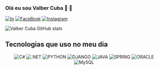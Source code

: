 
### Olá eu sou Valber Cuba  👋 🚀

[![In](https://img.shields.io/badge/LinkedIn-0077B5?style=for-the-badge&logo=linkedin&logoColor=white)](https://www.linkedin.com/in/valber-cuba-ba88a1284/?originalSubdomain=br)
[![FaceBook](https://img.shields.io/badge/Facebook-1877F2?style=for-the-badge&logo=facebook&logoColor=white)](https://www.facebook.com/ValberLuiis)
[![Instagram](https://img.shields.io/badge/Instagram-E4405F?style=for-the-badge&logo=instagram&logoColor=white)](https://www.instagram.com/valberluiis/)

![Valber Cuba GitHub stats](https://github-readme-stats.vercel.app/api?username=Valbercuba13&show_icons=true&theme=dracula)

## Tecnologias que uso no meu dia

<p align="center">
  <img style="vertical-align: middle;" alt="C#" src="https://img.shields.io/badge/C%23-239120?style=for-the-badge&logo=c-sharp&logoColor=white" />
  <img style="vertical-align: middle;" alt=".NET" src="https://img.shields.io/badge/.NET-5C2D91?style=for-the-badge&logo=.net&logoColor=white" />
  <img style="vertical-align: middle;" alt="PYTHON" src="https://img.shields.io/badge/Python-3776AB?style=for-the-badge&logo=python&logoColor=white" />
  <img style="vertical-align: middle;" alt="DJANGO" src="https://img.shields.io/badge/Django-092E20?style=for-the-badge&logo=django&logoColor=white" />
  <img style="vertical-align: middle;" alt="JAVA" src="https://img.shields.io/badge/Java-ED8B00?style=for-the-badge&logo=openjdk&logoColor=white" />
  <img style="vertical-align: middle;" alt="SPRING" src="https://img.shields.io/badge/Spring-6DB33F?style=for-the-badge&logo=spring&logoColor=white" />
  <img style="vertical-align: middle;" alt="ORACLE" src="https://img.shields.io/badge/Oracle-F80000?style=for-the-badge&logo=oracle&logoColor=black" />
  <img style="vertical-align: middle;" alt="MySQL" src="https://img.shields.io/badge/MySQL-005C84?style=for-the-badge&logo=mysql&logoColor=white" />
</p>


